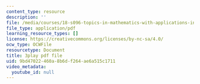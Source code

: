 ```yaml
---
content_type: resource
description: ''
file: /media/courses/18-s096-topics-in-mathematics-with-applications-in-finance-fall-2013/9bd47022460a8b6df264ae6a515c1711_nmehlS-8b3Y.pdf
file_type: application/pdf
learning_resource_types: []
license: https://creativecommons.org/licenses/by-nc-sa/4.0/
ocw_type: OCWFile
resourcetype: Document
title: 3play pdf file
uid: 9bd47022-460a-8b6d-f264-ae6a515c1711
video_metadata:
  youtube_id: null
---
```

